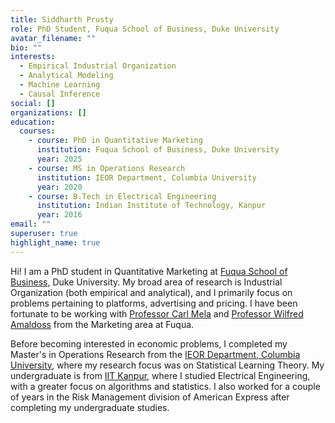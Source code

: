 ```yaml
---
title: Siddharth Prusty
role: PhD Student, Fuqua School of Business, Duke University
avatar_filename: ""
bio: ""
interests:
  - Empirical Industrial Organization
  - Analytical Modeling
  - Machine Learning
  - Causal Inference
social: []
organizations: []
education:
  courses:
    - course: PhD in Quantitative Marketing
      institution: Fuqua School of Business, Duke University
      year: 2025
    - course: MS in Operations Research
      institution: IEOR Department, Columbia University
      year: 2020
    - course: B.Tech in Electrical Engineering
      institution: Indian Institute of Technology, Kanpur
      year: 2016
email: ""
superuser: true
highlight_name: true
---
```

Hi! I am a PhD student in Quantitative Marketing at [Fuqua School of Business](https://www.fuqua.duke.edu/), Duke University. My broad area of research is Industrial Organization (both empirical and analytical), and I primarily focus on problems pertaining to platforms, advertising and pricing. I have been fortunate to be working with [Professor Carl Mela](https://www.fuqua.duke.edu/faculty/carl-mela) and [Professor Wilfred Amaldoss](https://www.fuqua.duke.edu/faculty/wilfred-amaldoss) from the Marketing area at Fuqua.

Before becoming interested in economic problems, I completed my Master's in Operations Research from the [IEOR Department, Columbia University](https://www.ieor.columbia.edu/), where my research focus was on Statistical Learning Theory. My undergraduate is from [IIT Kanpur](https://www.iitk.ac.in/), where I studied Electrical Engineering, with a greater focus on algorithms and statistics. I also worked for a couple of years in the Risk Management division of American Express after completing my undergraduate studies.